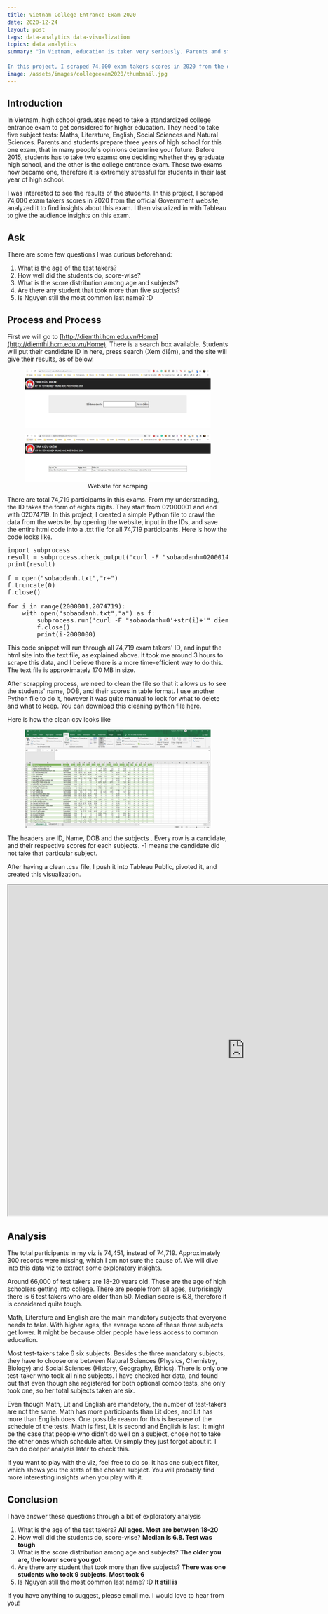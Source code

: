 ```yaml
---
title: Vietnam College Entrance Exam 2020
date: 2020-12-24 
layout: post
tags: data-analytics data-visualization
topics: data analytics
summary: "In Vietnam, education is taken very seriously. Parents and students prepare three years of high school for one exam, that in many people's opinions determine your future. Before 2015, students has to take two exams: one deciding whether they graduate high school, and the other is the college entrance exam. These two exams now became one, therefore it is extremely stressful for students in their last year of high school. </br></br>

In this project, I scraped 74,000 exam takers scores in 2020 from the official Government website, analyzed it to find insights about this exam. I then visualized in with Tableau to give the audience insights on this exam. "
image: /assets/images/collegeexam2020/thumbnail.jpg
---
```

## Introduction  
In Vietnam, high school graduates need to take a standardized college entrance exam to get considered for higher education. They need to take five subject tests: Maths, Literature, English, Social Sciences and Natural Sciences. Parents and students prepare three years of high school for this one exam, that in many people's opinions determine your future. Before 2015, students has to take two exams: one deciding whether they graduate high school, and the other is the college entrance exam. These two exams now became one, therefore it is extremely stressful for students in their last year of high school.  

I was interested to see the results of the students. In this project, I scraped 74,000 exam takers scores in 2020 from the official Government website, analyzed it to find insights about this exam. I then visualized in with Tableau to give the audience insights on this exam.  

## Ask    
There are some few questions I was curious beforehand:  
1. What is the age of the test takers?  
2. How well did the students do, score-wise?  
3. What is the score distribution among age and subjects?  
4. Are there any student that took more than five subjects?  
5. Is Nguyen still the most common last name? :D    

## Process and Process
First we will go to [http://diemthi.hcm.edu.vn/Home](http://diemthi.hcm.edu.vn/Home). There is a search box available. Students will put their candidate ID in here, press search (Xem điểm), and the site will give their results, as of below.

<figure align="center">
	<img align="center" src="/assets/images/collegeexam2020/site.jpg">
</figure>

<figure align="center">
	<img align="center" src="/assets/images/collegeexam2020/site2.jpg" >
	<figcaption>
		Website for scraping
	</figcaption>
</figure>

There are total 74,719 participants in this exams. From my understanding, the ID takes the form of eights digits. They start from 02000001 and end with 02074719. In this project, I created a simple Python file to crawl the data from the website, by opening the website, input in the IDs, and save the entire html code into a .txt file for all 74,719 participants. Here is how the code looks like.  

<pre>
import subprocess
result = subprocess.check_output('curl -F "sobaodanh=02000145" diemthi.hcm.edu.vn/Home/Show')
print(result)

f = open("sobaodanh.txt","r+")
f.truncate(0)
f.close()

for i in range(2000001,2074719):
    with open("sobaodanh.txt","a") as f:
        subprocess.run('curl -F "sobaodanh=0'+str(i)+'" diemthi.hcm.edu.vn/Home/Show,stdout=f)
        f.close()
        print(i-2000000)
</pre>

This code snippet will run through all 74,719 exam takers' ID, and input the html site into the text file, as explained above. It took me around 3 hours to scrape this data, and I believe there is a more time-efficient way to do this. The text file is approximately 170 MB in size.  

After scrapping process, we need to clean the file so that it allows us to see the students' name, DOB, and their scores in table format. I use another Python file to do it, however it was quite manual to look for what to delete and what to keep. You can download this cleaning python file [here](assets/images/collegeexam2020/csv_sbd.py).  

Here is how the clean csv looks like 
<figure align="center">
	<img align="center" src="/assets/images/collegeexam2020/csv.jpg">
</figure>

The headers are ID, Name, DOB and the subjects . Every row is a candidate, and their respective scores for each subjects. -1 means the candidate did not take that particular subject. 

After having a clean .csv file, I push it into Tableau Public, pivoted it, and created this visualization.
<iframe src="https://public.tableau.com/views/VietnamCollegeEntranceExamScore2020/Dashboard1?:embed=true&:showVizHome=no" height="755" width="1080"></iframe>

## Analysis
The total participants in my viz is 74,451, instead of 74,719. Approximately 300 records were missing, which I am not sure the cause of. We will dive into this data viz to extract some exploratory insights.

Around 66,000 of test takers are 18-20 years old. These are the age of high schoolers getting into college. There are people from all ages, surprisingly there is 6 test takers who are older than 50. Median score is 6.8, therefore it is considered quite tough.

Math, Literature and English are the main mandatory subjects that everyone needs to take. With higher ages, the average score of these three subjects get lower. It might be because older people have less access to common education. 

Most test-takers take 6 six subjects. Besides the three mandatory subjects, they have to choose one between  Natural Sciences (Physics, Chemistry, Biology) and Social Sciences (History, Geography, Ethics). There is only one test-taker who took all nine subjects. I have checked her data, and found out that even though she registered for both optional combo tests, she only took one, so her total subjects taken are six. 

Even though Math, Lit and English are mandatory, the number of test-takers are not the same. Math has more participants than Lit does, and Lit has more than English does. One possible reason for this is because of the schedule of the tests. Math is first, Lit is second and English is last. It might be the case that people who didn't do well on a subject, chose not to take the other ones which schedule after. Or simply they just forgot about it. I can do deeper analysis later to check this.

If you want to play with the viz, feel free to do so. It has one subject filter, which shows you the stats of the chosen subject. You will probably find more interesting insights when you play with it. 

## Conclusion  
I have answer these questions through a bit of exploratory analysis  
1. What is the age of the test takers?  **All ages. Most are between 18-20**  
2. How well did the students do, score-wise?  **Median is 6.8. Test was tough**  
3. What is the score distribution among age and subjects?  **The older you are, the lower score you got**  
4. Are there any student that took more than five subjects?  **There was one students who took 9 subjects. Most took 6**    
5. Is Nguyen still the most common last name? :D   **It still is**  

If you have anything to suggest, please email me. I would love to hear from you! 